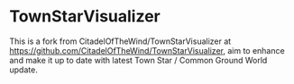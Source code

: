 # TownStarVisualizer
This is a fork from CitadelOfTheWind/TownStarVisualizer at https://github.com/CitadelOfTheWind/TownStarVisualizer, 
aim to enhance and make it up to date with latest Town Star / Common Ground World update.
